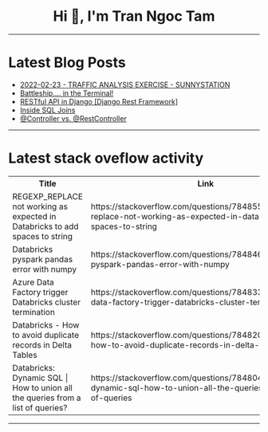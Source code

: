 <h1 align="center">Hi 👋, I'm Tran Ngoc Tam</h1>

---

# Latest Blog Posts 
<!-- BLOG-POST-LIST:START -->
- [2022-02-23 - TRAFFIC ANALYSIS EXERCISE - SUNNYSTATION](https://dev.to/mihika/2022-02-23-traffic-analysis-exercise-sunnystation-1alk)
- [Battleship.... in the Terminal!](https://dev.to/frank_lawrence_95abcdfe80/battleship-in-the-terminal-8dj)
- [RESTful API in Django [Django Rest Framework]](https://dev.to/bekbrace/restful-api-in-django-django-rest-framework-2aen)
- [Inside SQL Joins](https://dev.to/balajisasi/inside-sql-joins-5h6b)
- [@Controller vs. @RestController](https://dev.to/iambstha/controller-vs-restcontroller-32n2)
<!-- BLOG-POST-LIST:END -->

---

# Latest stack oveflow activity
<table>
  <tr><th>Title</th><th>Link</th></tr>
  <!-- STACKOVERFLOW:START --><tr><td>REGEXP_REPLACE not working as expected in Databricks to add spaces to string</td><td>https://stackoverflow.com/questions/78485595/regexp-replace-not-working-as-expected-in-databricks-to-add-spaces-to-string</td></tr><tr><td>Databricks pyspark pandas error with numpy</td><td>https://stackoverflow.com/questions/78484696/databricks-pyspark-pandas-error-with-numpy</td></tr><tr><td>Azure Data Factory trigger Databricks cluster termination</td><td>https://stackoverflow.com/questions/78483310/azure-data-factory-trigger-databricks-cluster-termination</td></tr><tr><td>Databricks - How to avoid duplicate records in Delta Tables</td><td>https://stackoverflow.com/questions/78482042/databricks-how-to-avoid-duplicate-records-in-delta-tables</td></tr><tr><td>Databricks: Dynamic SQL | How to union all the queries from a list of queries?</td><td>https://stackoverflow.com/questions/78480434/databricks-dynamic-sql-how-to-union-all-the-queries-from-a-list-of-queries</td></tr><!-- STACKOVERFLOW:END -->
</table>

---


